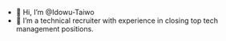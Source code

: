 - 👋 Hi, I’m @Idowu-Taiwo
- 👀 I’m a technical recruiter with experience in closing top tech management positions.


<!---
Idowu-Taiwo/Idowu-Taiwo is a ✨ special ✨ repository because its `README.md` (this file) appears on your GitHub profile.
You can click the Preview link to take a look at your changes.
--->
